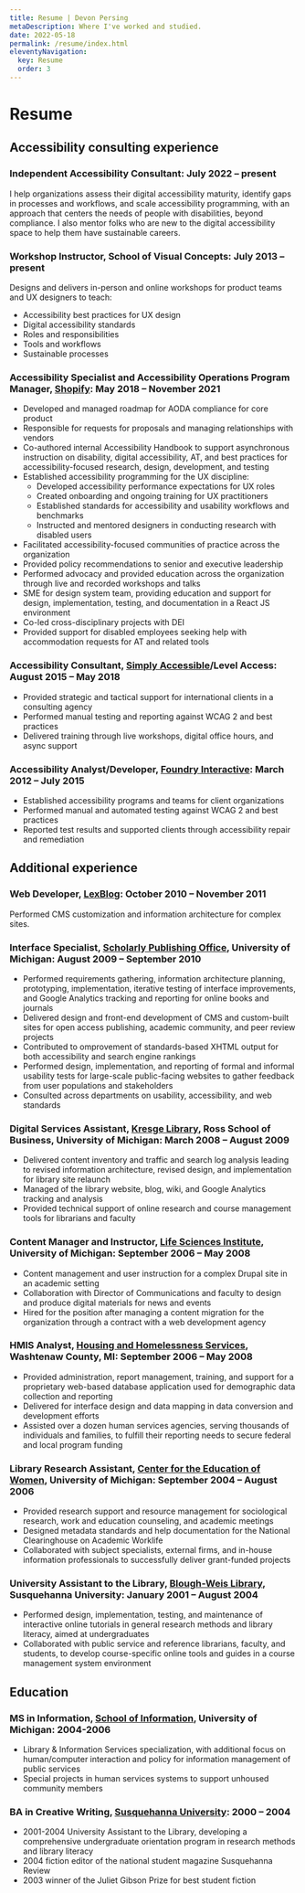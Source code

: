 ```yaml
---
title: Resume | Devon Persing
metaDescription: Where I've worked and studied.
date: 2022-05-18
permalink: /resume/index.html
eleventyNavigation:
  key: Resume
  order: 3
---
```

# Resume

## Accessibility consulting experience

### Independent Accessibility Consultant: July 2022 – present

I help organizations assess their digital accessibility maturity, identify gaps in processes and workflows, and scale accessibility programming, with an approach that centers the needs of people with disabilities, beyond compliance. I also mentor folks who are new to the digital accessibility space to help them have sustainable careers.

### Workshop Instructor, School of Visual Concepts: July 2013 – present

Designs and delivers in-person and online workshops for product teams and UX designers to teach:

- Accessibility best practices for UX design
- Digital accessibility standards
- Roles and responsibilities
- Tools and workflows
- Sustainable processes

### Accessibility Specialist and Accessibility Operations Program Manager, [Shopify](https://www.shopify.com/): May 2018 – November 2021

-	Developed and managed roadmap for AODA compliance for core product
-	Responsible for requests for proposals and managing relationships with vendors
-	Co-authored internal Accessibility Handbook to support asynchronous instruction on disability, digital accessibility, AT, and best practices for accessibility-focused research, design, development, and testing
-	Established accessibility programming for the UX discipline:
    -	Developed accessibility performance expectations for UX roles
    -	Created onboarding and ongoing training for UX practitioners
    -	Established standards for accessibility and usability workflows and benchmarks
    -	Instructed and mentored designers in conducting research with disabled users
-	Facilitated accessibility-focused communities of practice across the organization
-	Provided policy recommendations to senior and executive leadership
-	Performed advocacy and provided education across the organization through live and recorded workshops and talks
-	SME for design system team, providing education and support for design, implementation, testing, and documentation in a React JS environment
-	Co-led cross-disciplinary projects with DEI
-	Provided support for disabled employees seeking help with accommodation requests for AT and related tools

### Accessibility Consultant, [Simply Accessible](https://web.archive.org/web/20210817225046/https://simplyaccessible.com/)/Level Access: August 2015 – May 2018

-	Provided strategic and tactical support for international clients in a consulting agency
-	Performed manual testing and reporting against WCAG 2 and best practices
-	Delivered training through live workshops, digital office hours, and async support

### Accessibility Analyst/Developer, [Foundry Interactive](https://www.foundryinteractive.com/): March 2012 – July 2015

-	Established accessibility programs and teams for client organizations
-	Performed manual and automated testing against WCAG 2 and best practices
-	Reported test results and supported clients through accessibility repair and remediation

## Additional experience

### Web Developer, [LexBlog](https://www.lexblog.com/): October 2010 – November 2011

Performed CMS customization and information architecture for complex sites.

### Interface Specialist, [Scholarly Publishing Office](https://web.archive.org/web/20120125080315/http://www.lib.umich.edu/spo/), University of Michigan: August 2009 – September 2010

- Performed requirements gathering, information architecture planning, prototyping, implementation, iterative testing of interface improvements, and Google Analytics tracking and reporting for online books and journals
- Delivered design and front-end development of CMS and custom-built sites for open access publishing, academic community, and peer review projects
- Contributed to omprovement of standards-based XHTML output for both accessibility and search engine rankings
- Performed design, implementation, and reporting of formal and informal usability tests for large-scale public-facing websites to gather feedback from user populations and stakeholders
- Consulted across departments on usability, accessibility, and web standards

### Digital Services Assistant, [Kresge Library](https://www.bus.umich.edu/KresgeLibrary/), Ross School of Business, University of Michigan: March 2008 – August 2009

- Delivered content inventory and traffic and search log analysis leading to revised information architecture, revised design, and implementation for library site relaunch
- Managed of the library website, blog, wiki, and Google Analytics tracking and analysis
- Provided technical support of online research and course management tools for librarians and faculty

### Content Manager and Instructor, [Life Sciences Institute](https://www.lsi.umich.edu/), University of Michigan: September 2006 – May 2008

- Content management and user instruction for a complex Drupal site in an academic setting
- Collaboration with Director of Communications and faculty to design and produce digital  materials for news and events
- Hired for the position after managing a content migration for the organization through a contract with a web development agency

### HMIS Analyst, [Housing and Homelessness Services](https://www.washtenaw.org/3253/Housing-and-Homelessness-Programs), Washtenaw County, MI: September 2006 – May 2008

- Provided administration, report management, training, and support for a proprietary web-based database application used for demographic data collection and reporting
- Delivered for interface design and data mapping in data conversion and development efforts
- Assisted over a dozen human services agencies, serving thousands of individuals and families, to fulfill their reporting needs to secure federal and local program funding

### Library Research Assistant, [Center for the Education of Women](https://www.cew.umich.edu/), University of Michigan: September 2004 – August 2006

- Provided research support and resource management for sociological research, work and education counseling, and academic meetings
- Designed metadata standards and help documentation for the National Clearinghouse on Academic Worklife
- Collaborated with subject specialists, external firms, and in-house information professionals to successfully deliver grant-funded projects

### University Assistant to the Library, [Blough-Weis Library](https://library.susqu.edu/home), Susquehanna University: January 2001 – August 2004

- Performed design, implementation, testing, and maintenance of interactive online tutorials in general research methods and library literacy, aimed at undergraduates
- Collaborated with public service and reference librarians, faculty, and students, to develop course-specific online tools and guides in a course management system environment

## Education

### MS in Information, [School of Information](https://www.si.umich.edu/), University of Michigan: 2004-2006

- Library & Information Services specialization, with additional focus on human/computer interaction and policy for information management of public services
- Special projects in human services systems to support unhoused community members

### BA in Creative Writing, [Susquehanna University](https://www.susqu.edu/): 2000 – 2004

- 2001-2004 University Assistant to the Library, developing a comprehensive undergraduate orientation program in research methods and library literacy
- 2004 fiction editor of the national student magazine Susquehanna Review
- 2003 winner of the Juliet Gibson Prize for best student fiction
